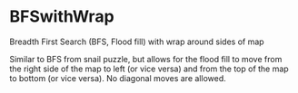 # BFSwithWrap
Breadth First Search (BFS, Flood fill) with wrap around sides of map

Similar to BFS from snail puzzle, but allows for the flood fill to move from the right side of the map to left (or vice versa) and from the top of the map to bottom (or vice versa). No diagonal moves are allowed.
